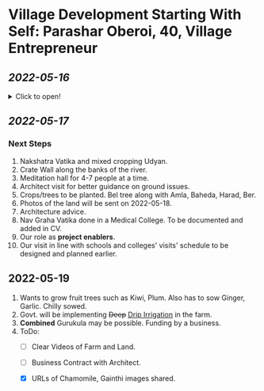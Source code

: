 # Village Development Starting With Self: Parashar Oberoi, 40, Village Entrepreneur

## _2022-05-16_ 
<details markdown='1'><summary>Click to open!</summary>

### Vision
1. Development of village with villagers. 
 2. We have plenty of resources. 
 3. Reverse Migration. 
 4. Jobs for people. Open ended question. Needs more planning. 
 5. LESS IS MORE philosophy of villages.
 6. Tractor usage. 
 7. Paallavi river. Renuka Ji Dam. Proper irrigation for local farmers. 
 8.  Subhash Palekar Zero Budget Natural Farming. 
 9. Immediate focus is PERSONAL DEVELOPMENT. 
      - Gaushala 
      - Main Palan 
      - Krishi 
      - Working on own. No brother. No partnership. 
10. No loans taken. 

### Mission
1. Gurukul
2. Mandir (Shiva Linga Idol and Rick above it) 
3. Gaushala
4. Gram Udyog
5. Bagicha
6. Maun palan 
7. Sharma Industries
8. Cow urine and cow dung products
9. Natural Farming
10. Food Processing Plant

### Oberoi Industries

#### Plan
Registered decades ago. Two rooms. Winter already there. Havana happen. Mandir also established. Online presence. Google map.  Narmadeshwar Mahadeva Temple. Shiv Parivar. Photos will be sent. Not in immediate focus. Gram Udyog. 

1) Pathar ki ShivLing. 
2) Moorti Sthapit. 

Mandir Development. 150 metres away. This is correct as per Vaastu. Shadow of temple should not fall on any house. Technological and astrological point. 

Shiva Linga to be removed from there and should be replaced. Father needs to approve. Father will approve when there are resources. 

Two-Four people can sit on that rock for meditation. 

</details>

## _2022-05-17_

### Next Steps
1. Nakshatra Vatika and mixed cropping Udyan.
2. Crate Wall along the banks of the river.
3. Meditation hall for 4-7 people at a time. 
4. Architect visit for better guidance on ground issues. 
5. Crops/trees to be planted. Bel tree along with Amla, Baheda, Harad, Ber. 
6. Photos of the land will be sent on 2022-05-18. 
7. Architecture advice. 
8. Nav Graha Vatika done in a Medical College. To be documented and added in CV. 
9. Our role as **project enablers**. 
10. Our visit in line with schools and colleges' visits' schedule to be designed and planned earlier. 

## 2022-05-19
1. Wants to grow fruit trees such as Kiwi, Plum. Also has to sow Ginger, Garlic. Chilly sowed.
2. Govt. will be implementing ~~Deep~~ [Drip Irrigation](https://en.m.wikipedia.org/wiki/Drip_irrigation) in the farm. 
3. **Combined** Gurukula may be possible. Funding by a business. 
4. ToDo: 
    - [ ] Clear Videos of Farm and Land.
    - [ ] Business Contract with Architect.
    - [x] URLs of Chamomile, Gainthi images shared. 



